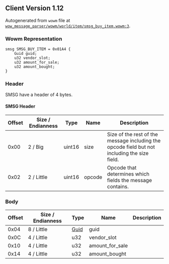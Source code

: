## Client Version 1.12

Autogenerated from `wowm` file at [`wow_message_parser/wowm/world/item/smsg_buy_item.wowm:3`](https://github.com/gtker/wow_messages/tree/main/wow_message_parser/wowm/world/item/smsg_buy_item.wowm#L3).

### Wowm Representation
```rust,ignore
smsg SMSG_BUY_ITEM = 0x01A4 {
    Guid guid;
    u32 vendor_slot;
    u32 amount_for_sale;
    u32 amount_bought;
}
```
### Header
SMSG have a header of 4 bytes.

#### SMSG Header
| Offset | Size / Endianness | Type   | Name   | Description |
| ------ | ----------------- | ------ | ------ | ----------- |
| 0x00   | 2 / Big           | uint16 | size   | Size of the rest of the message including the opcode field but not including the size field.|
| 0x02   | 2 / Little        | uint16 | opcode | Opcode that determines which fields the message contains.|
### Body
| Offset | Size / Endianness | Type | Name | Description |
| ------ | ----------------- | ---- | ---- | ----------- |
| 0x04 | 8 / Little | [Guid](../spec/packed-guid.md) | guid |  |
| 0x0C | 4 / Little | u32 | vendor_slot |  |
| 0x10 | 4 / Little | u32 | amount_for_sale |  |
| 0x14 | 4 / Little | u32 | amount_bought |  |
